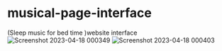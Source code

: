 # musical-page-interface
(Sleep music for bed time )website interface
![Screenshot 2023-04-18 000349](https://user-images.githubusercontent.com/76583380/232579819-51d50421-f966-4e7e-8f90-3ed21fd4246d.png)
![Screenshot 2023-04-18 000403](https://user-images.githubusercontent.com/76583380/232579829-e0e39942-382f-4828-ba97-c8fdc54e3889.png)
